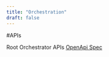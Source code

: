 ```yaml
---
title: "Orchestration"
draft: false
---
```


#APIs

Root Orchestrator APIs [OpenApi Spec](https://app.swaggerhub.com/apis-docs/giobarty/oakestra-root_api/v1#/)
